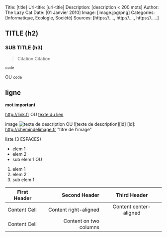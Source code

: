 Title: [title]
Url-title: [url-title]
Description: [description < 200 mots] 
Author: The Lazy Cat
Date: [01 Janvier 2010]
Image: [image.jpg/png]
Categories: [Informatique, Ecologie, Société]
Sources: [https://...., http://...., https://.....]

## TITLE (h2)
### SUB TITLE (h3)

> Citation
> Citation

~~~~
code
~~~~
OU
`code`

ligne
-----

**mot important**

<http://link.fr>
OU
[texte du lien](http://exemple.fr "Description du lien")

image
![texte de description](http://chemindelimage.fr "titre de l'image")
OU
![texte de description][id]
[id]: http://chemindelimage.fr "titre de l'image"

liste (3 ESPACES)
-   elem 1
-   elem 2
   -   sub elem 1
OU
1.   elem 1
2.   elem 2
   1.   sub elem 1

| First Header  | Second Header | Third Header |
| ------------- | ------------: | :----------: |
| Content Cell  | Content right-aligned | Content center-aligned |
| Content Cell  | Content on two columns ||

